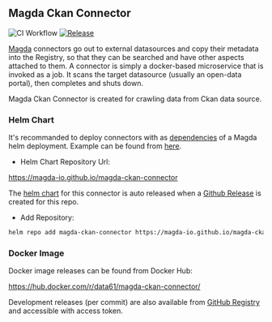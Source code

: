 ## Magda Ckan Connector

![CI Workflow](https://github.com/magda-io/magda-ckan-connector/workflows/Main%20CI%20Workflow/badge.svg?branch=master) [![Release](https://img.shields.io/github/release/magda-io/magda-ckan-connector.svg)](https://github.com/magda-io/magda-ckan-connector/releases)

[Magda](https://github.com/magda-io/magda) connectors go out to external datasources and copy their metadata into the Registry, so that they can be searched and have other aspects attached to them. A connector is simply a docker-based microservice that is invoked as a job. It scans the target datasource (usually an open-data portal), then completes and shuts down. 

Magda Ckan Connector is created for crawling data from Ckan data source.


### Helm Chart

It's recommanded to deploy connectors with as [dependencies](https://helm.sh/docs/topics/chart_best_practices/dependencies/) of a Magda helm deployment. Example can be found from [here](https://github.com/magda-io/magda-config).

- Helm Chart Repository Url: 

https://magda-io.github.io/magda-ckan-connector

The [helm chart](https://helm.sh/docs/topics/charts/) for this connector is auto released when a [Github Release](https://help.github.com/en/github/administering-a-repository/creating-releases) is created for this repo. 

- Add Repository:

```bash
helm repo add magda-ckan-connector https://magda-io.github.io/magda-ckan-connector
```

### Docker Image 

Docker image releases can be found from Docker Hub:

https://hub.docker.com/r/data61/magda-ckan-connector/

Development releases (per commit) are also available from [GitHub Registry](https://github.com/magda-io/magda-ckan-connector/packages) and accessible with access token.